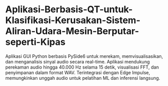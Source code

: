 # Aplikasi-Berbasis-QT-untuk-Klasifikasi-Kerusakan-Sistem-Aliran-Udara-Mesin-Berputar-seperti-Kipas
Aplikasi GUI Python berbasis PySide6 untuk merekam, memvisualisasikan, dan menganalisis sinyal audio secara real-time. Aplikasi mendukung perekaman audio hingga 40.000 Hz selama 15 detik, visualisasi FFT, dan penyimpanan dalam format WAV. Terintegrasi dengan Edge Impulse, memungkinkan unggah audio untuk pelatihan ML dan inferensi langsung.

